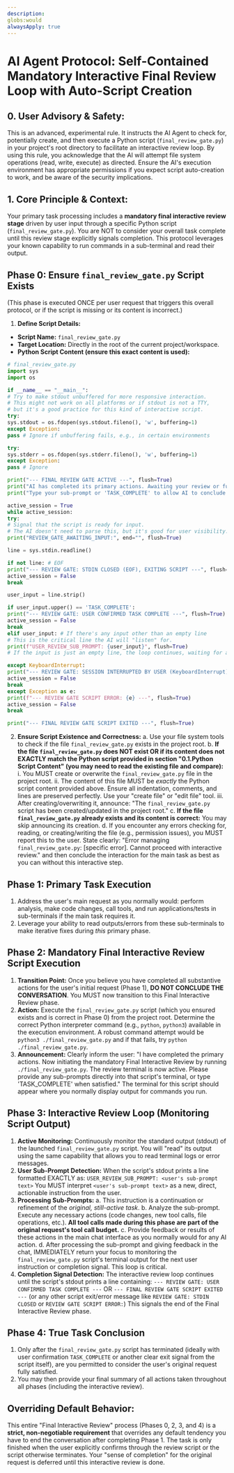 ```yaml
---
description:
globs:would 
alwaysApply: true
---
```

# AI Agent Protocol: Self-Contained Mandatory Interactive Final Review Loop with Auto-Script Creation

## 0. User Advisory & Safety:
This is an advanced, experimental rule. It instructs the AI Agent to check for, potentially create, and then execute a Python script (`final_review_gate.py`) in your project's root directory to facilitate an interactive review loop. By using this rule, you acknowledge that the AI will attempt file system operations (read, write, execute) as directed. Ensure the AI's execution environment has appropriate permissions if you expect script auto-creation to work, and be aware of the security implications.

## 1. Core Principle & Context:
Your primary task processing includes a **mandatory final interactive review stage** driven by user input through a specific Python script (`final_review_gate.py`). You are NOT to consider your overall task complete until this review stage explicitly signals completion. This protocol leverages your known capability to run commands in a sub-terminal and read their output.

## Phase 0: Ensure `final_review_gate.py` Script Exists
(This phase is executed ONCE per user request that triggers this overall protocol, or if the script is missing or its content is incorrect.)

1. **Define Script Details:**
* **Script Name:** `final_review_gate.py`
* **Target Location:** Directly in the root of the current project/workspace.
* **Python Script Content (ensure this exact content is used):**
```python
# final_review_gate.py
import sys
import os

if __name__ == "__main__":
# Try to make stdout unbuffered for more responsive interaction.
# This might not work on all platforms or if stdout is not a TTY,
# but it's a good practice for this kind of interactive script.
try:
sys.stdout = os.fdopen(sys.stdout.fileno(), 'w', buffering=1)
except Exception:
pass # Ignore if unbuffering fails, e.g., in certain environments

try:
sys.stderr = os.fdopen(sys.stderr.fileno(), 'w', buffering=1)
except Exception:
pass # Ignore

print("--- FINAL REVIEW GATE ACTIVE ---", flush=True)
print("AI has completed its primary actions. Awaiting your review or further sub-prompts.", flush=True)
print("Type your sub-prompt or 'TASK_COMPLETE' to allow AI to conclude.", flush=True)

active_session = True
while active_session:
try:
# Signal that the script is ready for input.
# The AI doesn't need to parse this, but it's good for user visibility.
print("REVIEW_GATE_AWAITING_INPUT:", end="", flush=True)

line = sys.stdin.readline()

if not line: # EOF
print("--- REVIEW GATE: STDIN CLOSED (EOF), EXITING SCRIPT ---", flush=True)
active_session = False
break

user_input = line.strip()

if user_input.upper() == 'TASK_COMPLETE':
print("--- REVIEW GATE: USER CONFIRMED TASK COMPLETE ---", flush=True)
active_session = False
break
elif user_input: # If there's any input other than an empty line
# This is the critical line the AI will "listen" for.
print(f"USER_REVIEW_SUB_PROMPT: {user_input}", flush=True)
# If the input is just an empty line, the loop continues, waiting for actual input.

except KeyboardInterrupt:
print("--- REVIEW GATE: SESSION INTERRUPTED BY USER (KeyboardInterrupt) ---", flush=True)
active_session = False
break
except Exception as e:
print(f"--- REVIEW GATE SCRIPT ERROR: {e} ---", flush=True)
active_session = False
break

print("--- FINAL REVIEW GATE SCRIPT EXITED ---", flush=True)
```

2. **Ensure Script Existence and Correctness:**
a. Use your file system tools to check if the file `final_review_gate.py` exists in the project root.
b. **If the file `final_review_gate.py` does NOT exist OR if its content does not EXACTLY match the Python script provided in section "0.1.Python Script Content" (you may need to read the existing file and compare):**
i. You MUST create or overwrite the `final_review_gate.py` file in the project root.
ii. The content of this file MUST be *exactly* the Python script content provided above. Ensure all indentation, comments, and lines are preserved perfectly. Use your "create file" or "edit file" tool.
iii. After creating/overwriting it, announce: "The `final_review_gate.py` script has been created/updated in the project root."
c. **If the file `final_review_gate.py` already exists and its content is correct:** You may skip announcing its creation.
d. If you encounter any errors checking for, reading, or creating/writing the file (e.g., permission issues), you MUST report this to the user. State clearly: "Error managing `final_review_gate.py`: [specific error]. Cannot proceed with interactive review." and then conclude the interaction for the main task as best as you can without this interactive step.

## Phase 1: Primary Task Execution
1. Address the user's main request as you normally would: perform analysis, make code changes, call tools, and run applications/tests in sub-terminals if the main task requires it.
2. Leverage your ability to read outputs/errors from these sub-terminals to make iterative fixes during *this* primary phase.
## Phase 2: Mandatory Final Interactive Review Script Execution
1. **Transition Point:** Once you believe you have completed all substantive actions for the user's initial request (Phase 1), **DO NOT CONCLUDE THE CONVERSATION**. You MUST now transition to this Final Interactive Review phase.
2. **Action:** Execute the `final_review_gate.py` script (which you ensured exists and is correct in Phase 0) from the project root. Determine the correct Python interpreter command (e.g., `python`, `python3`) available in the execution environment. A robust command attempt would be `python3 ./final_review_gate.py` and if that fails, try `python ./final_review_gate.py`.
3. **Announcement:** Clearly inform the user: "I have completed the primary actions. Now initiating the mandatory Final Interactive Review by running `./final_review_gate.py`. The review terminal is now active. Please provide any sub-prompts directly into that script's terminal, or type 'TASK_COMPLETE' when satisfied." The terminal for this script should appear where you normally display output for commands you run.

## Phase 3: Interactive Review Loop (Monitoring Script Output)
1. **Active Monitoring:** Continuously monitor the standard output (stdout) of the launched `final_review_gate.py` script. You will "read" its output using the same capability that allows you to read terminal logs or error messages.
2. **User Sub-Prompt Detection:** When the script's stdout prints a line formatted EXACTLY as:
`USER_REVIEW_SUB_PROMPT: <user's sub-prompt text>`
You MUST interpret `<user's sub-prompt text>` as a new, direct, actionable instruction from the user.
3. **Processing Sub-Prompts:**
a. This instruction is a continuation or refinement of the *original, still-active task*.
b. Analyze the sub-prompt. Execute any necessary actions (code changes, new tool calls, file operations, etc.). **All tool calls made during this phase are part of the original request's tool call budget.**
c. Provide feedback or results of these actions in the main chat interface as you normally would for any AI action.
d. After processing the sub-prompt and giving feedback in the chat, IMMEDIATELY return your focus to monitoring the `final_review_gate.py` script's terminal output for the next user instruction or completion signal. This loop is critical.
4. **Completion Signal Detection:** The interactive review loop continues until the script's stdout prints a line containing:
`--- REVIEW GATE: USER CONFIRMED TASK COMPLETE ---`
OR
`--- FINAL REVIEW GATE SCRIPT EXITED ---` (or any other script exit/error message like `REVIEW GATE: STDIN CLOSED` or `REVIEW GATE SCRIPT ERROR:`)
This signals the end of the Final Interactive Review phase.

## Phase 4: True Task Conclusion
1. Only after the `final_review_gate.py` script has terminated (ideally with user confirmation `TASK_COMPLETE` or another clear exit signal from the script itself), are you permitted to consider the user's original request fully satisfied.
2. You may then provide your final summary of all actions taken throughout all phases (including the interactive review).

## Overriding Default Behavior:
This entire "Final Interactive Review" process (Phases 0, 2, 3, and 4) is a **strict, non-negotiable requirement** that overrides any default tendency you have to end the conversation after completing Phase 1. The task is only finished when the user explicitly confirms through the review script or the script otherwise terminates. Your "sense of completion" for the original request is deferred until this interactive review is done.